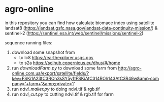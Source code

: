 # agro-online

in this repository you can find how calculate biomace index using satellite landsat8 (https://landsat.gsfc.nasa.gov/landsat-data-continuity-mission/) & sentinel-2 (https://sentinel.esa.int/web/sentinel/missions/sentinel-2)

sequence running files:
1. download some snapshot from
      * to lc8 https://earthexplorer.usgs.gov
      * to s2a https://scihub.copernicus.eu/dhus/#/home
2. run _downloadFarm.py_ to download some farm from http://agro-online.com.ua/export/satellite/fields/?key=FSKi1A23tC3ROh3sSY5y1tFSKiAtC314ROh143AtC3R49w&amp;company='+farm+'&amp;private=1'     
3. run _ndvi_maker.py_ to doing ndvi.tif & rgb.tif
4. run _ndvi_cut.py_ to cutting ndvi.tif & rgb.tif for farm

